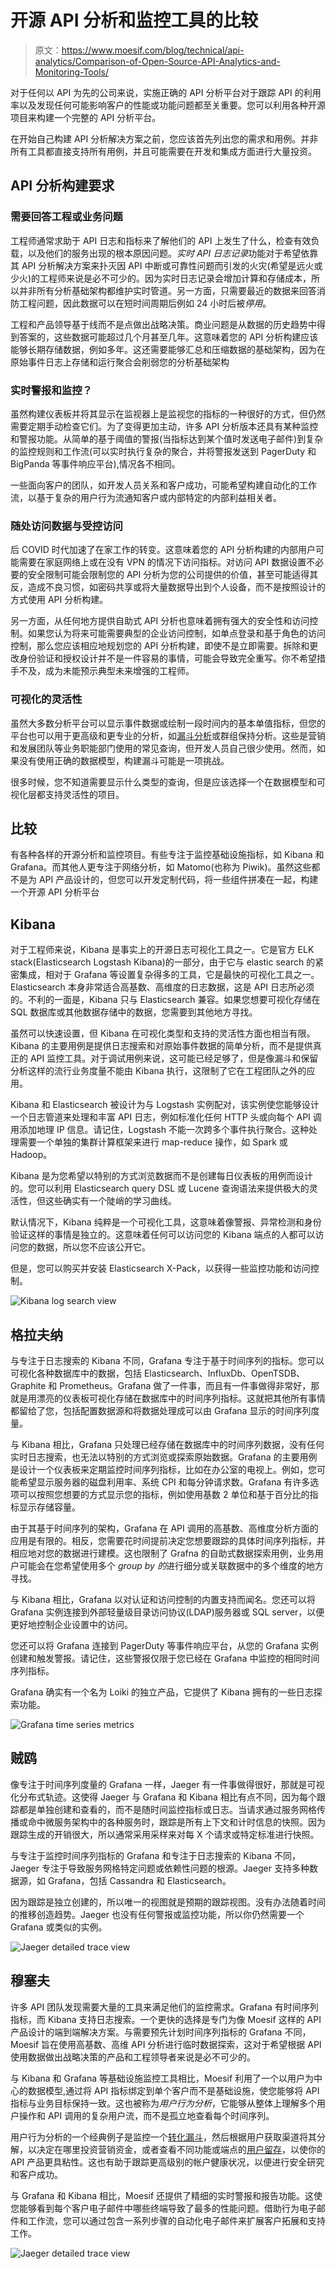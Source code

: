 # 开源 API 分析和监控工具的比较

> 原文：<https://www.moesif.com/blog/technical/api-analytics/Comparison-of-Open-Source-API-Analytics-and-Monitoring-Tools/>

对于任何以 API 为先的公司来说，实施正确的 API 分析平台对于跟踪 API 的利用率以及发现任何可能影响客户的性能或功能问题都至关重要。您可以利用各种开源项目来构建一个完整的 API 分析平台。

在开始自己构建 API 分析解决方案之前，您应该首先列出您的需求和用例。并非所有工具都直接支持所有用例，并且可能需要在开发和集成方面进行大量投资。

## API 分析构建要求

### 需要回答工程或业务问题

工程师通常求助于 API 日志和指标来了解他们的 API 上发生了什么，检查有效负载，以及他们的服务出现的根本原因问题。*实时 API 日志记录*功能对于希望依靠其 API 分析解决方案来扑灭因 API 中断或可靠性问题而引发的火灾(希望是远火或少火)的工程师来说是必不可少的。因为实时日志记录会增加计算和存储成本，所以并非所有分析基础架构都维护实时管道。另一方面，只需要最近的数据来回答消防工程问题，因此数据可以在短时间周期后例如 24 小时后被*停用*。

工程和产品领导基于线而不是点做出战略决策。商业问题是从数据的历史趋势中得到答案的，这些数据可能超过几个月甚至几年。这意味着您的 API 分析构建应该能够长期存储数据，例如多年。这还需要能够汇总和压缩数据的基础架构，因为在原始事件日志上存储和运行聚合会削弱您的分析基础架构

### 实时警报和监控？

虽然构建仪表板并将其显示在监视器上是监视您的指标的一种很好的方式，但仍然需要定期手动检查它们。为了变得更加主动，许多 API 分析版本还具有某种监控和警报功能。从简单的基于阈值的警报(当指标达到某个值时发送电子邮件)到复杂的监控规则和工作流(可以实时执行复杂的聚合，并将警报发送到 PagerDuty 和 BigPanda 等事件响应平台),情况各不相同。

一些面向客户的团队，如开发人员关系和客户成功，可能希望构建自动化的工作流，以基于复杂的用户行为流通知客户或内部特定的内部利益相关者。

### 随处访问数据与受控访问

后 COVID 时代加速了在家工作的转变。这意味着您的 API 分析构建的内部用户可能需要在家庭网络上或在没有 VPN 的情况下访问指标。对访问 API 数据设置不必要的安全限制可能会限制您的 API 分析为您的公司提供的价值，甚至可能适得其反，造成不良习惯，如密码共享或将大量数据导出到个人设备，而不是按照设计的方式使用 API 分析构建。

另一方面，从任何地方提供自助式 API 分析也意味着拥有强大的安全性和访问控制。如果您认为将来可能需要典型的企业访问控制，如单点登录和基于角色的访问控制，那么您应该相应地规划您的 API 分析构建，即使不是立即需要。拆除和更改身份验证和授权设计并不是一件容易的事情，可能会导致完全重写。你不希望措手不及，成为未能预示典型未来增强的工程师。

### 可视化的灵活性

虽然大多数分析平台可以显示事件数据或绘制一段时间内的基本单值指标，但您的平台也可以用于更高级和更专业的分析，如[漏斗分析](/blog/technical/api-analytics/Mastering-API-Analytics-for-API-Programs-Chapter-1/)或群组保持分析。这些是营销和发展团队等业务职能部门使用的常见查询，但开发人员自己很少使用。然而，如果没有使用正确的数据模型，构建漏斗可能是一项挑战。

很多时候，您不知道需要显示什么类型的查询，但是应该选择一个在数据模型和可视化层都支持灵活性的项目。

## 比较

有各种各样的开源分析和监控项目。有些专注于监控基础设施指标，如 Kibana 和 Grafana。而其他人更专注于网络分析，如 Matomo(也称为 Piwik)。虽然这些都不是为 API 产品设计的，但您可以开发定制代码，将一些组件拼凑在一起，构建一个开源 API 分析平台

## Kibana

对于工程师来说，Kibana 是事实上的开源日志可视化工具之一。它是官方 ELK stack(Elasticsearch Logstash Kibana)的一部分，由于它与 elastic search 的紧密集成，相对于 Grafana 等设置复杂得多的工具，它是最快的可视化工具之一。Elasticsearch 本身非常适合高基数、高维度的日志数据，这是 API 日志所必须的。不利的一面是，Kibana 只与 Elasticsearch 兼容。如果您想要可视化存储在 SQL 数据库或其他数据存储中的数据，您需要到其他地方寻找。

虽然可以快速设置，但 Kibana 在可视化类型和支持的灵活性方面也相当有限。Kibana 的主要用例是提供日志搜索和对原始事件数据的简单分析，而不是提供真正的 API 监控工具。对于调试用例来说，这可能已经足够了，但是像漏斗和保留分析这样的流行业务度量不能由 Kibana 执行，这限制了它在工程团队之外的应用。

Kibana 和 Elasticsearch 被设计为与 Logstash 实例配对，该实例使您能够设计一个日志管道来处理和丰富 API 日志，例如标准化任何 HTTP 头或向每个 API 调用添加地理 IP 信息。请记住，Logstash 不能一次跨多个事件执行聚合。这种处理需要一个单独的集群计算框架来进行 map-reduce 操作，如 Spark 或 Hadoop。

Kibana 是为您希望以特别的方式浏览数据而不是创建每日仪表板的用例而设计的。您可以利用 Elasticsearch query DSL 或 Lucene 查询语法来提供极大的灵活性，但这些确实有一个陡峭的学习曲线。

默认情况下，Kibana 纯粹是一个可视化工具，这意味着像警报、异常检测和身份验证这样的事情是独立的。这意味着任何可以访问您的 Kibana 端点的人都可以访问您的数据，所以您不应该公开它。

但是，您可以购买并安装 Elasticsearch X-Pack，以获得一些监控功能和访问控制。

![Kibana log search view](img/7c939b9abe389b9143a8fc50eeff56f7.png)

## 格拉夫纳

与专注于日志搜索的 Kibana 不同，Grafana 专注于基于时间序列的指标。您可以可视化各种数据库中的数据，包括 Elasticsearch、InfluxDb、OpenTSDB、Graphite 和 Prometheus。Grafana 做了一件事，而且有一件事做得非常好，那就是用漂亮的仪表板可视化存储在数据库中的时间序列指标。这就把其他所有事情都留给了您，包括配置数据源和将数据处理成可以由 Grafana 显示的时间序列度量。

与 Kibana 相比，Grafana 只处理已经存储在数据库中的时间序列数据，没有任何实时日志搜索，也无法以特别的方式浏览或探索原始数据。Grafana 的主要用例是设计一个仪表板来定期监控时间序列指标，比如在办公室的电视上。例如，您可能希望显示服务器的磁盘利用率、系统 CPI 和每分钟请求数。Grafana 有许多选项可以按照您想要的方式显示您的指标，例如使用基数 2 单位和基于百分比的指标显示存储容量。

由于其基于时间序列的架构，Grafana 在 API 调用的高基数、高维度分析方面的应用是有限的。相反，您需要花时间提前决定您想要跟踪的具体时间序列指标，并相应地对您的数据进行建模。这也限制了 Grafna 的自助式数据探索用例，业务用户可能会在您希望使用多个 *group by 的*进行细分或关联数据中的多个维度的地方寻找。

与 Kibana 相比，Grafana 以对认证和访问控制的内置支持而闻名。您还可以将 Grafana 实例连接到外部轻量级目录访问协议(LDAP)服务器或 SQL server，以便更好地控制企业设置中的访问。

您还可以将 Grafana 连接到 PagerDuty 等事件响应平台，从您的 Grafana 实例创建和触发警报。请记住，这些警报仅限于您已经在 Grafana 中监控的相同时间序列指标。

Grafana 确实有一个名为 Loiki 的独立产品，它提供了 Kibana 拥有的一些日志探索功能。

![Grafana time series metrics](img/df30cf329268fadd292bd606c6e74976.png)

## 贼鸥

像专注于时间序列度量的 Grafana 一样，Jaeger 有一件事做得很好，那就是可视化分布式轨迹。这使得 Jaeger 与 Grafana 和 Kibana 相比有点不同，因为每个跟踪都是单独创建和查看的，而不是随时间监控指标或日志。当请求通过服务网格传播或命中微服务架构中的各种服务时，跟踪是所有上下文和计时信息的快照。因为跟踪生成的开销很大，所以通常采用采样来对每 X 个请求或特定标准进行快照。

与专注于监控时间序列指标的 Grafana 和专注于日志搜索的 Kibana 不同，Jaeger 专注于导致服务网格特定问题或依赖性问题的根源。Jaeger 支持多种数据源，如 Grafana，包括 Cassandra 和 Elasticsearch。

因为跟踪是独立创建的，所以唯一的视图就是预期的跟踪视图。没有办法随着时间的推移创造趋势。Jaeger 也没有任何警报或监控功能，所以你仍然需要一个 Grafana 或类似的实例。

![Jaeger detailed trace view](img/c2d37793de93eac3f127a72cee6c7d06.png)

## 穆塞夫

许多 API 团队发现需要大量的工具来满足他们的监控需求。Grafana 有时间序列指标，而 Kibana 支持日志搜索。一个更快的选择是专门为像 Moesif 这样的 API 产品设计的端到端解决方案。与需要预先计划时间序列指标的 Grafana 不同，Moesif 旨在使用高基数、高维 API 分析进行临时数据探索，这对于希望根据 API 使用数据做出战略决策的产品和工程领导者来说是必不可少的。

与 Kibana 和 Grafana 等基础设施监控工具相比，Moesif 利用了一个以用户为中心的数据模型,通过将 API 指标绑定到单个客户而不是基础设施，使您能够将 API 指标与业务目标保持一致。这也被称为*用户行为分析*，它能够从整体上理解多个用户操作和 API 调用的复杂用户流，而不是孤立地查看每个时间序列。

用户行为分析的一个经典例子是监控一个[转化漏斗](/blog/api-product-management/developer-journey/Tracking-a-Developer's-Journey-From-Visiting-Documentation-Visit-to-First-API-Call/)，然后根据用户获取渠道将其分解，以决定在哪里投资营销资金，或者查看不同功能或端点的[用户留存](/blog/technical/api-analytics/Mastering-API-Analytics-for-API-Programs-Chapter-2/)，以使你的 API 产品更具粘性。这也有助于跟踪更高级别的帐户健康状况，以便进行安全研究和客户成功。

与 Grafana 和 Kibana 相比，Moesif 还提供了精细的实时警报和报告功能。这使您能够看到每个客户电子邮件中哪些终端导致了最多的性能问题。借助行为电子邮件和工作流，您可以通过包含一系列步骤的自动化电子邮件来扩展客户拓展和支持工作。

![Jaeger detailed trace view](img/997357046b9f8a7538d26c9a77458ef2.png)